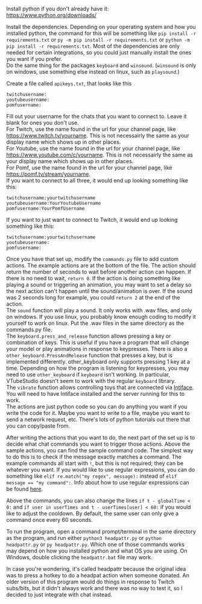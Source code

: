 Install python if you don't already have it: https://www.python.org/downloads/

Install the dependencies. Depending on your operating system and how you installed python, the command for this will be something like `pip install -r requirements.txt` or `py -m pip install -r requirements.txt` or `python -m pip install -r requirements.txt`. Most of the dependencies are only needed for certain integrations, so you could just manually install the ones you want if you prefer.  
Do the same thing for the packages `keyboard` and `winsound`. (`winsound` is only on windows, use something else instead on linux, such as `playsound`.)

Create a file called `apikeys.txt`, that looks like this
```
twitchusername:
youtubeusername:
pomfusername:
```
Fill out your username for the chats that you want to connect to. Leave it blank for ones you don't use.  
For Twitch, use the name found in the url for your channel page, like https://www.twitch.tv/yourname. This is not necessairly the same as your display name which shows up in other places.  
For Youtube, use the name found in the url for your channel page, like https://www.youtube.com/c/yourname. This is not necessairly the same as your display name which shows up in other places.  
For Pomf, use the name found in the url for your channel page, like https://pomf.tv/stream/yourname.  
If you want to connect to all three, it would end up looking something like this:
```
twitchusername:yourtwitchusername
youtubeusername:YourYoutubeUsername
pomfusername:YourPomfUsername
```
If you want to just want to connect to Twitch, it would end up looking something like this:
```
twitchusername:yourtwitchusername
youtubeusername:
pomfusername:
```

Once you have that set up, modify the `commands.py` file to add custom actions. The example actions are at the bottom of the file. The action should return the number of seconds to wait before another action can happen. If there is no need to wait, `return 0`. If the action is doing something like playing a sound or triggering an animation, you may want to set a delay so the next action can't happen until the sound/animation is over. If the sound was 2 seconds long for example, you could `return 2` at the end of the action.  
The `sound` function will play a sound. It only works with .wav files, and only on windows. If you use linux, you probably know enough coding to modify it yourself to work on linux. Put the .wav files in the same directory as the commands.py file.  
The `keyboard.press_and_release` function allows pressing a key or combination of keys. This is useful if you have a program that will change your model or play animations in response to keypresses. There is also a `other_keyboard.PressAndRelease` function that presses a key, but is implemented differently. other_keyboard only supports pressing 1 key at a time. Depending on how the program is listening for keypresses, you may need to use `other_keyboard` if `keyboard` isn't working. In particular, VTubeStudio doesn't seem to work with the regular `keyboard` library.  
The `vibrate` function allows controlling toys that are connected via [Intiface](https://intiface.com/desktop/). You will need to have Intiface installed and the server running for this to work.  
The actions are just python code so you can do anything you want if you write the code for it. Maybe you want to write to a file, maybe you want to send a network request, etc. There's lots of python tutorials out there that you can copy/paste from.  

After writing the actions that you want to do, the next part of the set up is to decide what chat commands you want to trigger those actions.  Above the sample actions, you can find the sample command code. The simplest way to do this is to check if the message exactly matches a command. The example commands all start with `!`, but this is not required; they can be whatever you want. If you would like to use regular expressions, you can do something like `elif re.match("my regex", message):` instead of `elif message == "my command":`. Info about how to use regular expressions can be found [here](https://docs.python.org/3/howto/regex.html).  

Above the commands, you can also change the lines `if t - globalTime < 0:` and `if user in userTimes and t - userTimes[user] < 60:` if you would like to adjust the cooldown. By default, the same user can only give a command once every 60 seconds.

To run the program, open a command prompt/terminal in the same directory as the program, and run either `python3 headpattr.py` or `python headpattr.py` or `py headpattr.py`. Which one of those commands works may depend on how you installed python and what OS you are using. On Windows, double clicking the `headpattr.bat` file may work.

In case you're wondering, it's called headpattr because the original idea was to press a hotkey to do a headpat action when someone donated. An older version of this program would do things in response to Twitch subs/bits, but it didn't always work and there was no way to test it, so I decided to just integrate with chat instead.

